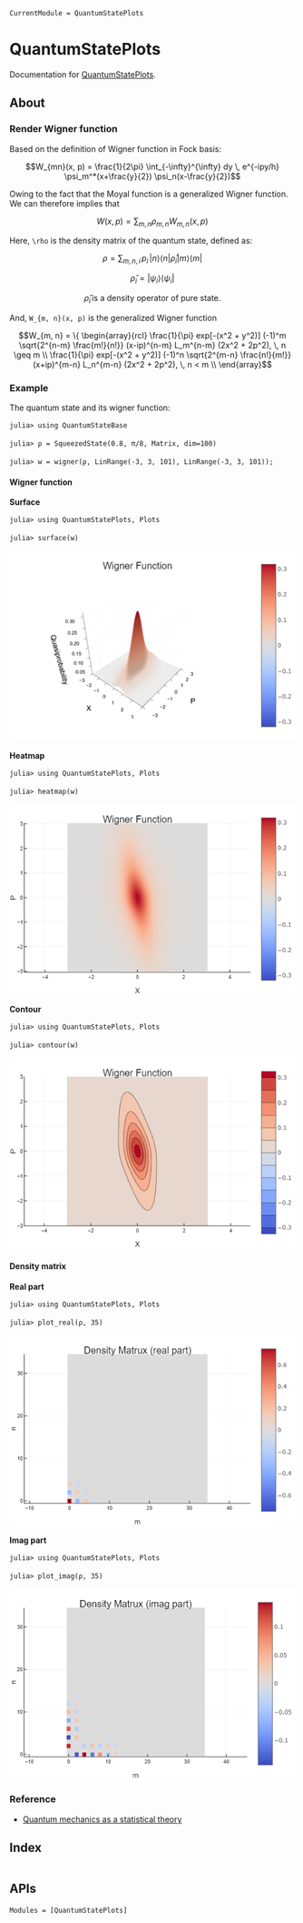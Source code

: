 ```@meta
CurrentModule = QuantumStatePlots
```

# QuantumStatePlots

Documentation for [QuantumStatePlots](https://github.com/foldfelis-QO/QuantumStatePlots.jl).

## About

### Render Wigner function

Based on the definition of Wigner function in Fock basis:

```math
W_{mn}(x, p) = \frac{1}{2\pi} \int_{-\infty}^{\infty} dy \, e^{-ipy/h} \psi_m^*(x+\frac{y}{2}) \psi_n(x-\frac{y}{2})
```

Owing to the fact that the Moyal function is a generalized Wigner function. We can therefore implies that

```math
W(x, p) = \sum_{m, n} \rho_{m, n} W_{m, n}(x, p)
```

Here, ``\rho`` is the density matrix of the quantum state, defined as:

```math
\rho = \sum_{m, n, i} \, p_i \, | n \rangle \langle n | \hat{\rho}_i | m \rangle \langle m |
```

```math
\hat{\rho}_i = | \psi_i \rangle \langle \psi_i |
```

```math
\hat{\rho}_i \, \text{is a density operator of pure state.}
```

And, ``W_{m, n}(x, p)`` is the generalized Wigner function

```math
W_{m, n} = \{ \begin{array}{rcl}
\frac{1}{\pi} exp[-(x^2 + y^2)] (-1)^m  \sqrt{2^{n-m} \frac{m!}{n!}} (x-ip)^{n-m} L_m^{n-m} (2x^2 + 2p^2), \, n \geq m \\
\frac{1}{\pi} exp[-(x^2 + y^2)] (-1)^n  \sqrt{2^{m-n} \frac{n!}{m!}} (x+ip)^{m-n} L_n^{m-n} (2x^2 + 2p^2), \, n < m \\
\end{array}
```

### Example

The quantum state and its wigner function:

```julia-repl
julia> using QuantumStateBase

julia> ρ = SqueezedState(0.8, π/8, Matrix, dim=100)

julia> w = wigner(ρ, LinRange(-3, 3, 101), LinRange(-3, 3, 101));
```

#### Wigner function

**Surface**

```julia-repl
julia> using QuantumStatePlots, Plots

julia> surface(w)
```

![](assets/surface.png)

**Heatmap**

```julia-repl
julia> using QuantumStatePlots, Plots

julia> heatmap(w)
```

![](assets/heatmap.png)

**Contour**

```julia-repl
julia> using QuantumStatePlots, Plots

julia> contour(w)
```

![](assets/contour.png)

#### Density matrix

**Real part**

```julia-repl
julia> using QuantumStatePlots, Plots

julia> plot_real(ρ, 35)
```

![](assets/real.png)

**Imag part**

```julia-repl
julia> using QuantumStatePlots, Plots

julia> plot_imag(ρ, 35)
```

![](assets/imag.png)

### Reference

* [Quantum mechanics as a statistical theory](https://doi.org/10.1017/S0305004100000487)

## Index
```@index
```

## APIs
```@autodocs
Modules = [QuantumStatePlots]
```
